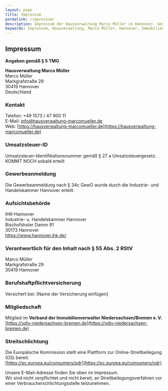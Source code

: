 ```yaml
---
layout: page
title: Impressum
permalink: /impressum/
description: Impressum der Hausverwaltung Marco Müller in Hannover. Gesetzliche Angaben gemäß § 5 TMG, Kontaktinformationen, Berufsbezeichnungen, Versicherungsdetails und Mitgliedschaften.
keywords: Impressum, Hausverwaltung, Marco Müller, Hannover, Immobilienverwalter, Immobilienverwaltung, IHK Zertifizierung, zertifizierter Verwalter, § 5 TMG, Kontakt Hausverwalter, Verband Immobilienverwalter, VDIV, DSGVO Impressum, Pflichtangaben Webseite.
---
```


## Impressum

**Angaben gemäß § 5 TMG**

**Hausverwaltung Marco Müller**  
Marco Müller  
Markgrafstraße 29  
30419 Hannover  
Deutschland

### Kontakt

Telefon: +49 1573 / 47 900 11 <br>
E-Mail: info@hausverwaltung-marcomueller.de<br>
Web: [https://hausverwaltung-marcomueller.de](https://hausverwaltung-marcomueller.de)

### Umsatzsteuer-ID

Umsatzsteuer-Identifikationsnummer gemäß § 27 a Umsatzsteuergesetz: KOMMT NOCH sobald erteilt

### Gewerbeanmeldung
Die Gewerbeanmeldung nach § 34c GewO wurde durch die Industrie- und Handelskammer Hannover erteilt.

### Aufsichtsbehörde

IHK-Hannover<br>
Industrie- u. Handelskammer Hannover<br>
Bischofsholer Damm 91<br>
30173 Hannover<br>
https://www.hannover.ihk.de/


### Verantwortlich für den Inhalt nach § 55 Abs. 2 RStV

Marco Müller  
Markgrafstraße 29  
30419 Hannover

### Berufshaftpflichtversicherung

Versichert bei: [Name der Versicherung einfügen]  


### Mitgliedschaft

Mitglied im **Verband der Immobilienverwalter Niedersachsen/Bremen e. V.**  
[https://vdiv-niedersachsen-bremen.de](https://vdiv-niedersachsen-bremen.de)

### Streitschlichtung

Die Europäische Kommission stellt eine Plattform zur Online-Streitbeilegung (OS) bereit:  
[https://ec.europa.eu/consumers/odr](https://ec.europa.eu/consumers/odr)

Unsere E-Mail-Adresse finden Sie oben im Impressum.  
Wir sind nicht verpflichtet und nicht bereit, an Streitbeilegungsverfahren vor einer Verbraucherschlichtungsstelle teilzunehmen.

